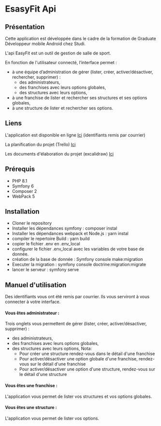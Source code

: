 
# EsasyFit Api


## Présentation

Cette application est développée dans le cadre de la formation de Graduate Développeur mobile Android chez Studi.

L'api EasyFit est un outil de gestion de salle de sport.

En fonction de l'utilisateur connecté, l’interface permet :
 - à une équipe d’administration de gérer (lister, créer, activer/désactiver, rechercher, supprimer) :
    - des administrateurs,
    - des franchises avec leurs options globales,
    - des structures avec leurs options,
 - à une franchise de lister et rechercher ses structures et ses options globales,
 - à une structure de lister et rechercher ses options.


## Liens

L'application est disponible en ligne [Ici](https://ecf-studi-easyfit.herokuapp.com/)  (identifiants remis par courrier)

La planification du projet (Trello) [Ici](https://trello.com/invite/b/DJiZ8b4A/ATTI313cc7525dbafb7743c76475476ced985E5F3278/ecf-octobre-2022)

Les documents d'élaboration du projet (excalidraw) [Ici](https://ecf-studi-easyfit.herokuapp.com/)

## Prérequis

- PHP 8.1
- Symfony 6
- Composer 2
- WebPack 5

## Installation

- Cloner le repository
- Installer les dépendances symfony : composer instal
- Installer les dépendances webpack et Node.js : yarn instal
- compiler le repertoire Build : yarn build
- copier le fichier .env en .env_local
- configurer le fichier .env_local avec les variables de votre base de donnée.
- création de la base de donnée : Symfony console make:migration
- Executer la migration : symfony console doctrine:migration:migrate
- lancer le serveur : symfony serve



## Manuel d'utilisation

Des identifiants vous ont été remis par courrier. Ils vous serviront à vous connecter à votre interface.

#### Vous êtes administrateur :

 Trois onglets vous permettent de gérer (lister, créer, activer/désactiver, supprimer) :
- des administrateurs,
- des franchises avec leurs options globales,
- des structures avec leurs options,
Nota:
   - Pour créer une structure rendez-vous dans le détail d'une franchise
   - Pour activer/désactiver une option globale d'une franchise, rendez-vous sur le détail d'une franchise
   - Pour activer/désactiver une option d'une structure, rendez-vous sur le détail d'une structure

#### Vous êtes une franchise :

L'application vous permet de lister vos structures et vos options globales.

#### Vous êtes une structure :

L'application vous permet de lister vos options.

